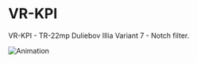 # VR-KPI

VR-KPI - TR-22mp
Duliebov Illia
Variant 7 - Notch filter.

![Animation](https://github.com/Illia-Dulebov/VR-KPI-Assignments/blob/CGW/cgw_work_result.gif)